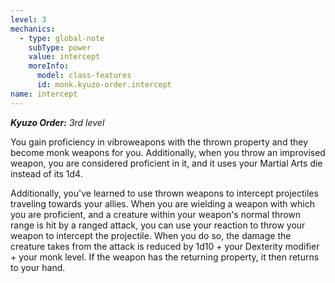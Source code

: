 ```yaml
---
level: 3
mechanics:
  - type: global-note
    subType: power
    value: intercept
    moreInfo:
      model: class-features
      id: monk.kyuzo-order.intercept
name: intercept
---
```

_**Kyuzo Order:** 3rd level_
You gain proficiency in vibroweapons with the thrown property and they become monk weapons for you. Additionally, when you throw an improvised weapon, you are considered proficient in it, and it uses your Martial Arts die instead of its 1d4. 
Additionally, you've learned to use thrown weapons to intercept projectiles traveling towards your allies. When you are wielding a weapon with which you are proficient, and a creature within your weapon's normal thrown range is hit by a ranged attack, you can use your reaction to throw your weapon to intercept the projectile. When you do so, the damage the creature takes from the attack is reduced by 1d10 + your Dexterity modifier + your monk level. If the weapon has the returning property, it then returns to your hand.
